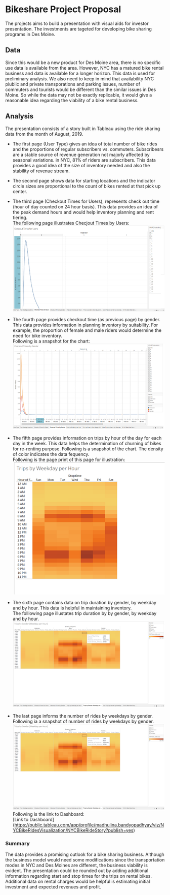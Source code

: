# Bikeshare Project Proposal
The projects aims to build a presentation with visual aids for investor presentation. The investments are tageted for developing bike sharing programs in Des Moine.
## Data
Since this would be a new product for Des Moine area, there is no specific use data is available from the area. However, NYC has a matured bike rental business and data is available for a longer horizon. This data is used for preliminary analysis. We also need to keep in mind that availability NYC piublic and private transporations and parking issues, number of commuters and tourists would be different than the similar issues in Des Moine. So while the data may not be exactly replicable, it would give a reasonable idea regarding the viability of a bike rental business.
## Analysis
The presentation consists of a story built in Tableau using the ride sharing data from the month of August, 2019. </br>
* The first page (User Type) gives an idea of total number of bike rides and the proportions of regular subscribers vs. commuters. Subscribesrs are a stable source of revenue generation not majorly affected by seasonal variations. in NYC, 81% of riders are subscribers. This data provides a good idea of the size of inventory needed and also the stability of revenue stream. </br>
* The second page shows data for starting locations and the indicator circle sizes are proportional to the count of bikes rented at that pick up center. </br>
* The third page (Checkout Times for Users), represents check out time (hour of day counted on 24 hour basis). This data provides an idea of the peak demand hours and would help inventory planning and rent tiering.</br>
The following page illustrates Checjout Times by Users:
![Checkout Times by Users](https://github.com/mbandyo/bikesharing/blob/main/Resources/Checkout%20Times%20for%20Users.png)
* The fourth page provides checkout time (as previous page) by gender. This data provides information in planning inventory by suitability. For example, the proportion of female and male riders would determine the need for bike inventory.</br>
Following is a snapshot for the chart: </br>
![Checkout Times by Grnder](https://github.com/mbandyo/bikesharing/blob/main/Resources/Checkout%20Times%20by%20Gender.png)
* The fifth page provides information on trips by hour of the day for each day in the week. This data helps the determination of churning of bikes for re-renting purpose. Following is a snapshot of the chart. The density of color indicates the data fequency.</br>
Following is the page print of this page for illustration: </br>
![Bike Trips by Hour for Weekday](https://github.com/mbandyo/bikesharing/blob/main/Resources/Bike%20Trips%20by%20Weekday%20per%20Hour.png)

* The sixth page contains data on trip duration by gender, by weekday and by hour. This data is helpful in maintaining inventory.</br>
The folllowing page illustates trip duration by by gender, by weekday and by hour.</br>
![Trips by Gender (Weekday per Hour](https://github.com/mbandyo/bikesharing/blob/main/Resources/Checkout%20Times%20by%20Gender(Weekday%20per%20Hour).png)
* The last page informs the number of rides by weekdays by gender.</br>
Following ia a snapshot of number of rides by weekdays by gender.</br>
![User Trips by Gender by Weekday](https://github.com/mbandyo/bikesharing/blob/main/Resources/Checkout%20Times%20by%20Gender(Weekday%20per%20Hour).png)
Following is the link to Dashboard: </br>
[Link to Dashboard] (https://public.tableau.com/app/profile/madhulina.bandyopadhyay/viz/NYCBikeRidesVisualization/NYCBikeRideStory?publish=yes)

### Summary
The data provides a promising outlook for a bike sharing business. Although the business model would need some modifications since the transportation modes in NYC and Des Moines are different, the business viability is evident. The presentation could be rounded out by adding additional information regarding start and stop times for the trips on rental bikes.
Additional data on rental charges would be helpful is estimating initial investment and expected revenues and profit.

